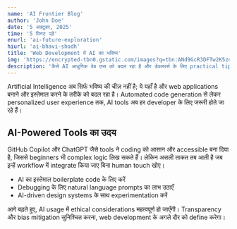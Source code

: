 ```yaml
---
name: 'AI Frontier Blog'
author: 'John Doe'
date: '5 अक्टूबर, 2025'
time: '5 मिनट पढ़ें'
enurl: 'ai-future-exploration'
hiurl: 'ai-bhavi-shodh'
title: 'Web Development में AI का भविष्य'
img: 'https://encrypted-tbn0.gstatic.com/images?q=tbn:ANd9GcR3DFTw2K5zqdlpxiG7ENe5Z4vCkxjswHaiLw&s'
description: 'कैसे AI आधुनिक वेब एप्स को बदल रहा है और डेवलपर्स के लिए practical tips।'
---
```


Artificial Intelligence अब सिर्फ भविष्य की चीज़ नहीं है; ये यहाँ है और web applications बनाने और इस्तेमाल करने के तरीके को बदल रहा है। Automated code generation से लेकर personalized user experience तक, AI tools अब हर developer के लिए जरूरी होते जा रहे हैं।  

## AI-Powered Tools का उदय

GitHub Copilot और ChatGPT जैसे tools ने coding को आसान और accessible बना दिया है, जिससे beginners भी complex logic लिख सकते हैं। लेकिन असली ताकत तब आती है जब इन्हें workflow में integrate किया जाए बिना human touch खोए।  

- AI का इस्तेमाल boilerplate code के लिए करें  
- Debugging के लिए natural language prompts का लाभ उठाएँ  
- AI-driven design systems के साथ experimentation करें  

आगे बढ़ते हुए, AI usage में ethical considerations महत्वपूर्ण हो जाएँगी। Transparency और bias mitigation सुनिश्चित करना, web development के अगले दौर को define करेगा।  
